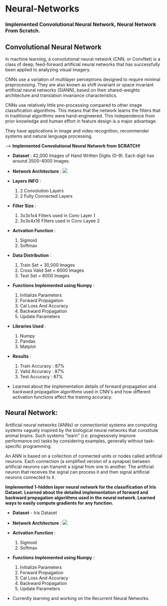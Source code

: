 # Neural-Networks
### **Implemented Convolutional Neural Network, Neural Network From Scratch.**

## **Convolutional Neural Network**

In machine learning, a convolutional neural network (CNN, or ConvNet) is a class of deep, feed-forward artificial neural networks that has successfully been applied to analyzing visual imagery.

CNNs use a variation of multilayer perceptrons designed to require minimal preprocessing. They are also known as shift invariant or space invariant artificial neural networks (SIANN), based on their shared-weights architecture and translation invariance characteristics.

CNNs use relatively little pre-processing compared to other image classification algorithms. This means that the network learns the filters that in traditional algorithms were hand-engineered. This independence from prior knowledge and human effort in feature design is a major advantage.

They have applications in image and video recognition, recommender systems and natural language processing.

--> **Implemented Convolutional Neural Network from SCRATCH!**
  * **Dataset** : 42,000 Images of Hand Written Digtis (0-9). Each digit has around 3500-4000 Images.
  * **Network Architecture** : 
    ![](https://github.com/navjindervirdee/neural-networks/blob/master/Convolutional%20Neural%20Network/Forward.JPG?raw=true)
    
  * **Layers INFO** :
    1. 2 Convolution Layers
    2. 2 Fully Connected Layers
    
  * **Filter Size** :
    1. 3x3x1x4  Filters used in Conv Layer 1
    2. 3x3x4x16 Filters used in Conv Layee 2
    
  * **Actvation Function** :
    1. Sigmoid
    2. Softmax
    
  * **Data Distribution** :
    1. Train Set = 30,000 Images
    2. Cross Valid Set = 6000 Images
    3. Test Set = 6000 Images
    
  * **Functions Implemented using Numpy** :
    1. Initialize Parameters
    2. Forward Propagation
    3. Cal Loss And Accuracy
    4. Backward Propagation
    5. Update Parameters
    
  * **Libraries Used** : 
    1. Numpy
    2. Pandas
    3. Matplot
    
  * **Results** :
    1. Train Accuracy : 87%
    2. Valid Accuracy : 87%
    3. Test Accuracy  : 87%
    
  * Learned about  the implementation details of forward propagation and backward propagation algorithms used in CNN's and how different       activation functions affect the training accuracy.


## **Neural Network**: 

Artificial neural networks (ANNs) or connectionist systems are computing systems vaguely inspired by the biological neural networks that constitute animal brains. Such systems "learn" (i.e. progressively improve performance on) tasks by considering examples, generally without task-specific programming. 

An ANN is based on a collection of connected units or nodes called artificial neurons. Each connection (a simplified version of a synapse) between artificial neurons can transmit a signal from one to another. The artificial neuron that receives the signal can process it and then signal artificial neurons connected to it.

**Implemented 1-hidden layer neural network for the classification of Iris Dataset. Learned about the detailed           implementation of forward and backward propagation algorithms used in the neural network. Learned ways to easily compute gradients for     any function.**

  * **Dataset** - Iris Dataset
  * **Network Architecture** :
    ![](https://github.com/navjindervirdee/neural-networks/blob/master/Neural%20Network/network.JPG?raw=true) 
    
  * **Actvation Function** :
    1. Sigmoid
    2. Softmax
    
  * **Functions Implemented using Numpy** :
    1. Initialize Parameters
    2. Forward Propagation
    3. Cal Loss And Accuracy
    4. Backward Propagation
    5. Update Parameters

* Currently learning and working on the Recurrent Neural Networks. 


